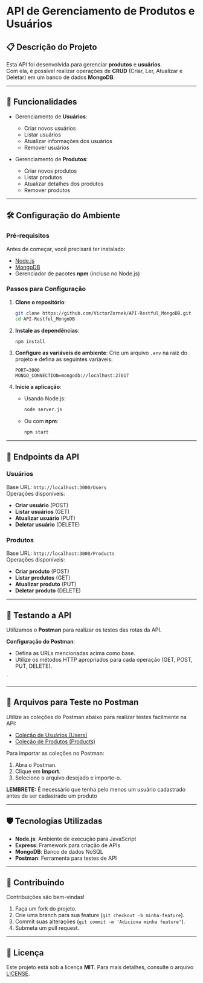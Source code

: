 
# API de Gerenciamento de Produtos e Usuários

## 📋 Descrição do Projeto
Esta API foi desenvolvida para gerenciar **produtos** e **usuários**.  
Com ela, é possível realizar operações de **CRUD** (Criar, Ler, Atualizar e Deletar) em um banco de dados **MongoDB**.

---

## 🚀 Funcionalidades
- Gerenciamento de **Usuários**:
  - Criar novos usuários
  - Listar usuários
  - Atualizar informações dos usuários
  - Remover usuários
  
- Gerenciamento de **Produtos**:
  - Criar novos produtos
  - Listar produtos
  - Atualizar detalhes dos produtos
  - Remover produtos

---

## 🛠️ Configuração do Ambiente

### Pré-requisitos
Antes de começar, você precisará ter instalado:
- [Node.js](https://nodejs.org/)
- [MongoDB](https://www.mongodb.com/)
- Gerenciador de pacotes **npm** (incluso no Node.js)

### Passos para Configuração

1. **Clone o repositório**:
   ```bash
   git clone https://github.com/VictorZornek/API-Restful_MongoDB.git
   cd API-Restful_MongoDB
   ```

2. **Instale as dependências**:
   ```bash
   npm install
   ```

3. **Configure as variáveis de ambiente**:
   Crie um arquivo `.env` na raiz do projeto e defina as seguintes variáveis:
   ```
   PORT=3000
   MONGO_CONNECTION=mongodb://localhost:27017
   ```

4. **Inicie a aplicação**:
   - Usando Node.js:
     ```bash
     node server.js
     ```
   - Ou com **npm**:
     ```bash
     npm start
     ```

---

## 🔗 Endpoints da API

### Usuários
Base URL: `http://localhost:3000/Users`  
Operações disponíveis:
- **Criar usuário** (POST)
- **Listar usuários** (GET)
- **Atualizar usuário** (PUT)
- **Deletar usuário** (DELETE)

### Produtos
Base URL: `http://localhost:3000/Products`  
Operações disponíveis:
- **Criar produto** (POST)
- **Listar produtos** (GET)
- **Atualizar produto** (PUT)
- **Deletar produto** (DELETE)

---

## 🧪 Testando a API

Utilizamos o **Postman** para realizar os testes das rotas da API.

 **Configuração do Postman**:
  - Defina as URLs mencionadas acima como base.
  - Utilize os métodos HTTP apropriados para cada operação (GET, POST, PUT, DELETE).

`

---

## 📂 Arquivos para Teste no Postman

Utilize as coleções do Postman abaixo para realizar testes facilmente na API:

- [Coleção de Usuários (Users)](./Users.postman_collection.json)
- [Coleção de Produtos (Products)](./Products.postman_collection.json)

Para importar as coleções no Postman:

1. Abra o Postman.
2. Clique em **Import**.
3. Selecione o arquivo desejado e importe-o.

**LEMBRETE:** É necessário que tenha pelo menos um usuário cadastrado antes de ser cadastrado um produto

---

## 🛡️ Tecnologias Utilizadas
- **Node.js**: Ambiente de execução para JavaScript
- **Express**: Framework para criação de APIs
- **MongoDB**: Banco de dados NoSQL
- **Postman**: Ferramenta para testes de API

---

## 🤝 Contribuindo
Contribuições são bem-vindas!  
1. Faça um fork do projeto.  
2. Crie uma branch para sua feature (`git checkout -b minha-feature`).  
3. Commit suas alterações (`git commit -m 'Adiciona minha feature'`).  
4. Submeta um pull request.  

---

## 📜 Licença
Este projeto está sob a licença **MIT**. Para mais detalhes, consulte o arquivo [LICENSE](LICENSE).

